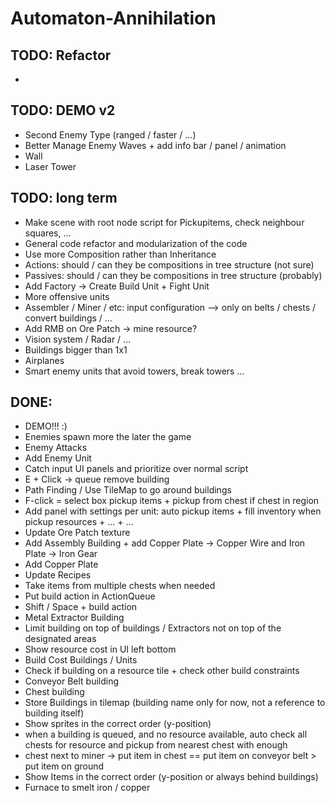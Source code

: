 # Automaton-Annihilation

## TODO: Refactor
 - 

## TODO: DEMO v2
 - Second Enemy Type (ranged / faster / ...)
 - Better Manage Enemy Waves + add info bar / panel / animation
 - Wall
 - Laser Tower

## TODO: long term
 - Make scene with root node script for Pickupitems, check neighbour squares, ... 
 - General code refactor and modularization of the code
 - Use more Composition rather than Inheritance
 - Actions: should / can they be compositions in tree structure (not sure)
 - Passives: should / can they be compositions in tree structure (probably)
 - Add Factory -> Create Build Unit + Fight Unit
 - More offensive units
 - Assembler / Miner / etc: input configuration --> only on belts / chests / convert buildings / ...
 - Add RMB on Ore Patch -> mine resource?
 - Vision system / Radar / ...
 - Buildings bigger than 1x1
 - Airplanes
 - Smart enemy units that avoid towers, break towers ...

## DONE:
 - DEMO!!! :)
 - Enemies spawn more the later the game
 - Enemy Attacks
 - Add Enemy Unit
 - Catch input UI panels and prioritize over normal script
 - E + Click -> queue remove building
 - Path Finding / Use TileMap to go around buildings
 - F-click = select box pickup items + pickup from chest if chest in region
 - Add panel with settings per unit: auto pickup items + fill inventory when pickup resources + ... + ...
 - Update Ore Patch texture
 - Add Assembly Building + add Copper Plate -> Copper Wire and Iron Plate -> Iron Gear
 - Add Copper Plate
 - Update Recipes
 - Take items from multiple chests when needed
 - Put build action in ActionQueue
 - Shift / Space + build action
 - Metal Extractor Building
 - Limit building on top of buildings / Extractors not on top of the designated areas
 - Show resource cost in UI left bottom
 - Build Cost Buildings / Units
 - Check if building on a resource tile + check other build constraints
 - Conveyor Belt building
 - Chest building
 - Store Buildings in tilemap (building name only for now, not a reference to building itself)
 - Show sprites in the correct order (y-position)
 - when a building is queued, and no resource available, auto check all chests for resource and pickup from nearest chest with enough
 - chest next to miner -> put item in chest == put item on conveyor belt > put item on ground
 - Show Items in the correct order (y-position or always behind buildings)
 - Furnace to smelt iron / copper
